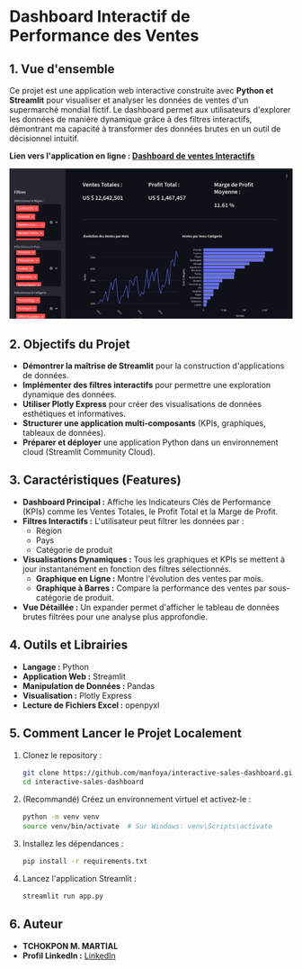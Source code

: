 # Dashboard Interactif de Performance des Ventes

## 1. Vue d'ensemble

Ce projet est une application web interactive construite avec **Python et Streamlit** pour visualiser et analyser les données de ventes d'un supermarché mondial fictif. Le dashboard permet aux utilisateurs d'explorer les données de manière dynamique grâce à des filtres interactifs, démontrant ma capacité à transformer des données brutes en un outil de décisionnel intuitif.

**Lien vers l'application en ligne : [Dashboard de ventes Interactifs](https://interactive-sales-dashboard.streamlit.app/)**

![Aperçu du Dashboard](images/dashboard_screenshot.png)  

## 2. Objectifs du Projet

*   **Démontrer la maîtrise de Streamlit** pour la construction d'applications de données.
*   **Implémenter des filtres interactifs** pour permettre une exploration dynamique des données.
*   **Utiliser Plotly Express** pour créer des visualisations de données esthétiques et informatives.
*   **Structurer une application multi-composants** (KPIs, graphiques, tableaux de données).
*   **Préparer et déployer** une application Python dans un environnement cloud (Streamlit Community Cloud).

## 3. Caractéristiques (Features)

*   **Dashboard Principal :** Affiche les Indicateurs Clés de Performance (KPIs) comme les Ventes Totales, le Profit Total et la Marge de Profit.
*   **Filtres Interactifs :** L'utilisateur peut filtrer les données par :
    *   Région
    *   Pays
    *   Catégorie de produit
*   **Visualisations Dynamiques :** Tous les graphiques et KPIs se mettent à jour instantanément en fonction des filtres sélectionnés.
    *   **Graphique en Ligne :** Montre l'évolution des ventes par mois.
    *   **Graphique à Barres :** Compare la performance des ventes par sous-catégorie de produit.
*   **Vue Détaillée :** Un expander permet d'afficher le tableau de données brutes filtrées pour une analyse plus approfondie.

## 4. Outils et Librairies

*   **Langage :** Python
*   **Application Web :** Streamlit
*   **Manipulation de Données :** Pandas
*   **Visualisation :** Plotly Express
*   **Lecture de Fichiers Excel :** openpyxl

## 5. Comment Lancer le Projet Localement

1.  Clonez le repository :
    ```bash
    git clone https://github.com/manfoya/interactive-sales-dashboard.git
    cd interactive-sales-dashboard
    ```
2.  (Recommandé) Créez un environnement virtuel et activez-le :
    ```bash
    python -m venv venv
    source venv/bin/activate  # Sur Windows: venv\Scripts\activate
    ```
3.  Installez les dépendances :
    ```bash
    pip install -r requirements.txt
    ```
4.  Lancez l'application Streamlit :
    ```bash
    streamlit run app.py
    ```

## 6. Auteur

*   **TCHOKPON M. MARTIAL**
*   **Profil LinkedIn :** [LinkedIn](https://www.linkedin.com/in/martial-tchokpon/)